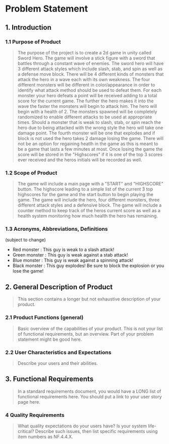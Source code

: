 # Problem Statement

## 1. Introduction

### 1.1 Purpose of Product

>The purpose of the project is to create a 2d game in unity called Sword Hero. The game will involve a stick figure with a sword that battles through a constant wave of enemies. The sword hero will have 3 different attack styles which include
slash, stab, and spin as well as a defense move block. There will be 4 different kinds of monsters that attack the hero in a wave each with its own weakness. The four different monsters will be different in color/appearance in order to identify 
what attack method should be used to defeat them. For each monster your hero defeats a point will be received adding to a total score for the current game. The further the hero makes it into the wave the faster the monsters will begin to attack him.
The hero will begin with a health of 2. The monsters spawned will be completely randomized to enable different attacks to be used at appropriate times. Should a monster that is weak to slash, stab, or spin reach the hero due to being attacked with the wrong style the hero will take one damage point. The fourth monster will be one that explodes and if block is not used the hero takes 2 damage losing the game. There will not be an option for regaining heatlh in the game as this is meant to be a game that lasts a few minutes at most. Once losing the game the score will be stored in the "Highscores" if it is one of the top 3 scores ever received and the heros initials will be recorded as well. 

### 1.2 Scope of Product

> The game will include a main page with a "START" and "HIGHSCORE" button. The highscore leading to a simple list of the current 3 top highscores for the game and the start button to begin playing the game. The game will include the hero, four different monsters, three different attack styles and a defensive block. The game will include a counter method to keep track of the heros current score as well as a health system monitoring how much health the hero has remaining. 

### 1.3 Acronyms, Abbreviations, Definitions

(subject to change)
* Red monster : This guy is weak to a slash attack!
* Green monster : This guy is weak against a stab attack!
* Blue monster : This guy is weak against a spinning attack! 
* Black monster : This guy explodes! Be sure to block the explosion or you lose the game!


## 2. General Description of Product

> This section contains a longer but not exhaustive description of your product.


### 2.1 Product Functions (general)

> Basic overview of the capabilities of your product. This is not your list of functional requirements, but an overview. Part of your problem statement might be good here.

### 2.2 User Characteristics and Expectations

> Describe your users and their abilities.


## 3. Functional Requirements

> In a standard requirements document, you would have a LONG list of functional requirements here. You should put a link to your user story page here.


### 4 Quality Requirements

> What quality expectations do your users have? Is your system life-critical? Describe such issues, then list specific requirements using item numbers as NF.4.4.X.


